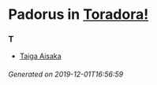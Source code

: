 # Padorus in [Toradora!](https://myanimelist.net/manga/7149/Toradora)

### T
* [Taiga Aisaka](https://github.com/shadow578/Project-Padoru/blob/master/table-of-contents/characters/TaigaAisaka.md)

###### Generated on 2019-12-01T16:56:59
